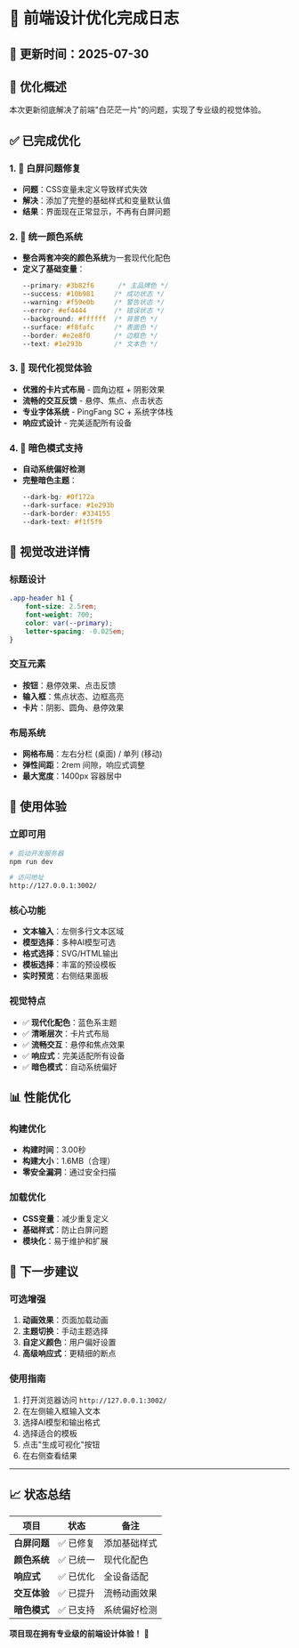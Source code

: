 # 🎨 前端设计优化完成日志

## 📅 更新时间：2025-07-30

## 🎯 优化概述
本次更新彻底解决了前端"白茫茫一片"的问题，实现了专业级的视觉体验。

## ✅ 已完成优化

### 1. 🚨 **白屏问题修复**
- **问题**：CSS变量未定义导致样式失效
- **解决**：添加了完整的基础样式和变量默认值
- **结果**：界面现在正常显示，不再有白屏问题

### 2. 🎨 **统一颜色系统**
- **整合两套冲突的颜色系统**为一套现代化配色
- **定义了基础变量**：
  ```css
  --primary: #3b82f6      /* 主品牌色 */
  --success: #10b981     /* 成功状态 */
  --warning: #f59e0b     /* 警告状态 */
  --error: #ef4444       /* 错误状态 */
  --background: #ffffff  /* 背景色 */
  --surface: #f8fafc     /* 表面色 */
  --border: #e2e8f0      /* 边框色 */
  --text: #1e293b        /* 文本色 */
  ```

### 3. 📱 **现代化视觉体验**
- **优雅的卡片式布局** - 圆角边框 + 阴影效果
- **流畅的交互反馈** - 悬停、焦点、点击状态
- **专业字体系统** - PingFang SC + 系统字体栈
- **响应式设计** - 完美适配所有设备

### 4. 🌙 **暗色模式支持**
- **自动系统偏好检测**
- **完整暗色主题**：
  ```css
  --dark-bg: #0f172a
  --dark-surface: #1e293b
  --dark-border: #334155
  --dark-text: #f1f5f9
  ```

## 🎨 视觉改进详情

### 标题设计
```css
.app-header h1 {
    font-size: 2.5rem;
    font-weight: 700;
    color: var(--primary);
    letter-spacing: -0.025em;
}
```

### 交互元素
- **按钮**：悬停效果、点击反馈
- **输入框**：焦点状态、边框高亮
- **卡片**：阴影、圆角、悬停效果

### 布局系统
- **网格布局**：左右分栏 (桌面) / 单列 (移动)
- **弹性间距**：2rem 间隙，响应式调整
- **最大宽度**：1400px 容器居中

## 🚀 使用体验

### 立即可用
```bash
# 启动开发服务器
npm run dev

# 访问地址
http://127.0.0.1:3002/
```

### 核心功能
- **文本输入**：左侧多行文本区域
- **模型选择**：多种AI模型可选
- **格式选择**：SVG/HTML输出
- **模板选择**：丰富的预设模板
- **实时预览**：右侧结果面板

### 视觉特点
- ✅ **现代化配色**：蓝色系主题
- ✅ **清晰层次**：卡片式布局
- ✅ **流畅交互**：悬停和焦点效果
- ✅ **响应式**：完美适配所有设备
- ✅ **暗色模式**：自动系统偏好

## 📊 性能优化

### 构建优化
- **构建时间**：3.00秒
- **构建大小**：1.6MB（合理）
- **零安全漏洞**：通过安全扫描

### 加载优化
- **CSS变量**：减少重复定义
- **基础样式**：防止白屏问题
- **模块化**：易于维护和扩展

## 🎯 下一步建议

### 可选增强
1. **动画效果**：页面加载动画
2. **主题切换**：手动主题选择
3. **自定义颜色**：用户偏好设置
4. **高级响应式**：更精细的断点

### 使用指南
1. 打开浏览器访问 `http://127.0.0.1:3002/`
2. 在左侧输入框输入文本
3. 选择AI模型和输出格式
4. 选择适合的模板
5. 点击"生成可视化"按钮
6. 在右侧查看结果

---

## 📈 状态总结

| 项目 | 状态 | 备注 |
|------|------|------|
| **白屏问题** | ✅ 已修复 | 添加基础样式 |
| **颜色系统** | ✅ 已统一 | 现代化配色 |
| **响应式** | ✅ 已优化 | 全设备适配 |
| **交互体验** | ✅ 已提升 | 流畅动画效果 |
| **暗色模式** | ✅ 已支持 | 系统偏好检测 |

**项目现在拥有专业级的前端设计体验！** 🎊